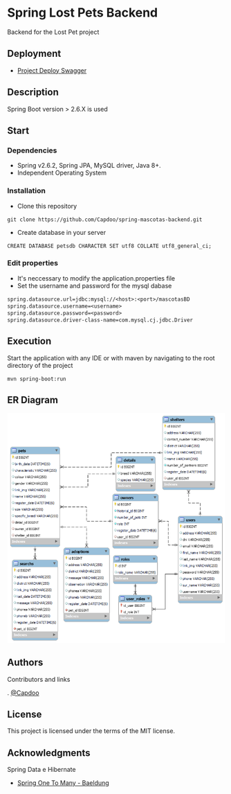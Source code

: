# Spring Lost Pets Backend

Backend for the Lost Pet project

## Deployment

* [Project Deploy Swagger](https://spring-mascotas-backend-production.up.railway.app/swagger-ui/index.html#/)


## Description

Spring Boot version > 2.6.X is used

## Start

### Dependencies

* Spring v2.6.2, Spring JPA, MySQL driver, Java 8+.
* Independent Operating System

### Installation

* Clone this repository
```
git clone https://github.com/Capdoo/spring-mascotas-backend.git
```

* Create database in your server
```
CREATE DATABASE petsdb CHARACTER SET utf8 COLLATE utf8_general_ci;
```


### Edit properties

* It's neccessary to modify the application.properties file
* Set the username and password for the mysql dabase

```
spring.datasource.url=jdbc:mysql://<host>:<port>/mascotasBD
spring.datasource.username=<username>
spring.datasource.password=<password>
spring.datasource.driver-class-name=com.mysql.cj.jdbc.Driver
```

## Execution

Start the application with any IDE or with maven by navigating to the root directory of the project
```
mvn spring-boot:run
```


## ER Diagram
![plot](./src/main/resources/static/BaseDatos.png)

## Authors

Contributors and links

. [@Capdoo](https://github.com/Capdoo)


## License

This project is licensed under the terms of the MIT license.

## Acknowledgments

Spring Data e Hibernate
* [Spring One To Many - Baeldung](https://www.baeldung.com/hibernate-one-to-many)
